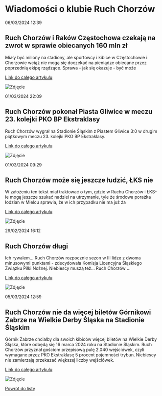 # Wiadomości o klubie Ruch Chorzów

06/03/2024  12:39 

## Ruch Chorzów i Raków Częstochowa czekają na zwrot w sprawie obiecanych 160 mln zł 

Miały być miliony na stadiony, ale sportowcy i kibice w Częstochowie i Chorzowie wciąż nie mogą się doczekać na pieniądze obiecane przez poprzednią ekipę rządzące. Sprawa - jak się okazuje - być może 

[Link do całego artykułu](https://www.portalsamorzadowy.pl/inwestycje/ruch-chorzow-i-rakow-czestochowa-czekaja-na-zwrot-w-sprawie-obiecanych-160-mln-zl,528474.html) 

![Zdjęcie](https://pliki.portalsamorzadowy.pl/i/15/60/71/156071_r2_940.jpg) 

01/03/2024  22:09 

## Ruch Chorzów pokonał Piasta Gliwice w meczu 23. kolejki PKO BP Ekstraklasy 

Ruch Chorzów wygrał na Stadionie Śląskim z Piastem Gliwice 3:0 w drugim piątkowym meczu 23. kolejki PKO BP Ekstraklasy. 

[Link do całego artykułu](https://eurosport.tvn24.pl/pilka-nozna/pko-bp-ekstraklasa/2023-2024/ruch-chorzow-piast-gliwice-wynik-meczu-23.-kolejki-polskiej-ekstraklasy-i-relacja-terminarz-kolejki_sto10044263/story.shtml) 

![Zdjęcie](https://imgresizer.eurosport.com/unsafe/2560x1440/filters:format(jpeg)/origin-imgresizer.eurosport.com/2024/03/01/3920837-79649508-2560-1440.jpg) 

01/03/2024  09:29 

## Ruch Chorzów może się jeszcze łudzić, ŁKS nie 

W założeniu ten tekst miał traktować o tym, gdzie w Ruchu Chorzów i ŁKS-ie mogą jeszcze szukać nadziei na utrzymanie, tyle że środowa porażka łodzian w Mielcu sprawia, że w ich przypadku nie ma już ża 

[Link do całego artykułu](https://weszlo.com/2024/03/01/ruch-chorzow-moze-sie-jeszcze-ludzic-lks-nie/) 

![Zdjęcie](https://static.weszlo.com/cdn-cgi/image/quality=65,format=auto/2024/03/ruch-chorzow-druzyna-scaled.jpg) 

29/02/2024  16:12 

## Ruch Chorzów długi 

Ich rywalem... Ruch Chorzów rozpocznie sezon w III lidze z dwoma minusowymi punktami - zdecydowała Komisja Licencyjna Śląskiego Związku Piłki Nożnej. Niebiescy muszą też... Ruch Chorzów ... 

[Link do całego artykułu](https://dziennikzachodni.pl/tag/ruch-chorzow-dlugi) 

![Zdjęcie](None) 

05/03/2024  12:59 

## Ruch Chorzów nie da więcej biletów Górnikowi Zabrze na Wielkie Derby Śląska na Stadionie Śląskim 

Górnik Zabrze chciałby dla swoich kibiców więcej biletów na Wielkie Derby Śląska, które odbędą się 16 marca 2024 roku na Stadionie Śląskim. Ruch Chorzów przyznał gościom przepisową pulę 2.040 wejściówek, czyli wymagane przez PKO Ekstraklasę 5 procent pojemności trybun. Niebiescy nie zamierzają przekazać większej liczby wejściówek. 

[Link do całego artykułu](https://www.msn.com/pl-pl/sport/other/ruch-chorzów-nie-da-więcej-biletów-górnikowi-zabrze-na-wielkie-derby-śląska-na-stadionie-śląskim/ar-BB1jmqOr) 

![Zdjęcie](https://d-art.ppstatic.pl/kadry/k/r/1/eb/ae/65e716b6368a3_o_original.jpg) 

[Powrót do listy](https://jacekkajdan.github.io/ekstraklasa/lista_ekstraklasa)